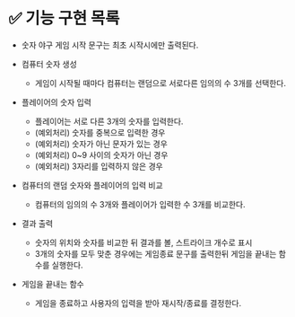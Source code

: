 # ✅ 기능 구현 목록

- 숫자 야구 게임 시작 문구는 최초 시작시에만 출력된다.

- 컴퓨터 숫자 생성

  - 게임이 시작될 때마다 컴퓨터는 랜덤으로 서로다른 임의의 수 3개를 선택한다.

- 플레이어의 숫자 입력

  - 플레이어는 서로 다른 3개의 숫자를 입력한다.
  - (예외처리) 숫자를 중복으로 입력한 경우
  - (예외처리) 숫자가 아닌 문자가 있는 경우
  - (예외처리) 0~9 사이의 숫자가 아닌 경우
  - (예외처리) 3자리를 입력하지 않은 경우

- 컴퓨터의 랜덤 숫자와 플레이어의 입력 비교

  - 컴퓨터의 임의의 수 3개와 플레이어가 입력한 수 3개를 비교한다.

- 결과 출력

  - 숫자의 위치와 숫자를 비교한 뒤 결과를 볼, 스트라이크 개수로 표시
  - 3개의 숫자를 모두 맞춘 경우에는 게임종료 문구를 출력한뒤 게임을 끝내는 함수를 실행한다.

- 게임을 끝내는 함수

  - 게임을 종료하고 사용자의 입력을 받아 재시작/종료를 결정한다.
